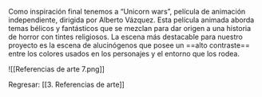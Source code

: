 
 Como inspiración final tenemos a “Unicorn wars”, película de animación independiente, dirigida por Alberto Vázquez. Esta película animada aborda temas bélicos y fantásticos que se mezclan para dar origen a una historia de horror con tintes religiosos. La escena más destacable para nuestro proyecto es la escena de alucinógenos que posee un ==alto contraste== entre los colores usados en los personajes y el entorno que los rodea.

![[Referencias de arte 7.png]]


Regresar: [[3. Referencias de arte]]
